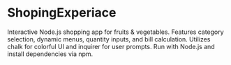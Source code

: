 # ShopingExperiace
Interactive Node.js shopping app for fruits &amp; vegetables. Features category selection, dynamic menus, quantity inputs, and bill calculation. Utilizes chalk for colorful UI and inquirer for user prompts. Run with Node.js and install dependencies via npm.
